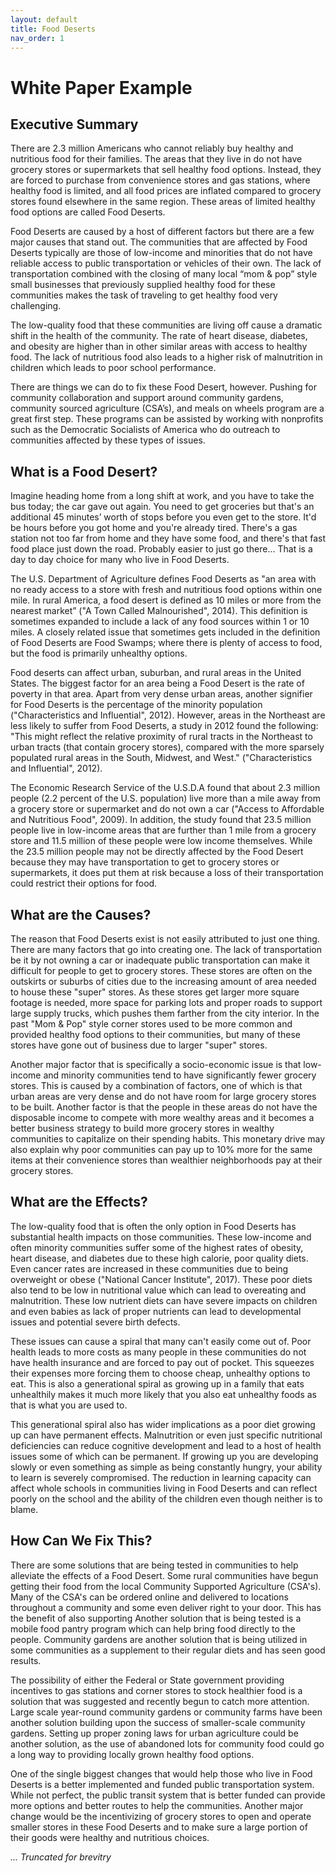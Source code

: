 ```yaml
---
layout: default
title: Food Deserts
nav_order: 1
---
```

# White Paper Example

## Executive Summary

There are 2.3 million Americans who cannot reliably buy healthy and nutritious food for their families. The areas that they live in do not have grocery stores or supermarkets that sell healthy food options. Instead, they are forced to purchase from convenience stores and gas stations, where healthy food is limited, and all food prices are inflated compared to grocery stores found elsewhere in the same region. These areas of limited healthy food options are called Food Deserts.

Food Deserts are caused by a host of different factors but there are a few major causes that stand out. The communities that are affected by Food Deserts typically are those of low-income and minorities that do not have reliable access to public transportation or vehicles of their own. The lack of transportation combined with the closing of many local “mom & pop” style small businesses that previously supplied healthy food for these communities makes the task of traveling to get healthy food very challenging.

The low-quality food that these communities are living off cause a dramatic shift in the health of the community. The rate of heart disease, diabetes, and obesity are higher than in other similar areas with access to healthy food. The lack of nutritious food also leads to a higher risk of malnutrition in children which leads to poor school performance.

There are things we can do to fix these Food Desert, however. Pushing for community collaboration and support around community gardens, community sourced agriculture (CSA’s), and meals on wheels program are a great first step. These programs can be assisted by working with nonprofits such as the Democratic Socialists of America who do outreach to communities affected by these types of issues.

## What is a Food Desert?

Imagine heading home from a long shift at work, and you have to take the bus today; the car gave out again. You need to get groceries but that's an additional 45 minutes’ worth of stops before you even get to the store. It'd be hours before you got home and you're already tired. There's a gas station not too far from home and they have some food, and there's that fast food place just down the road. Probably easier to just go there... That is a day to day choice for many who live in Food Deserts.

The U.S. Department of Agriculture defines Food Deserts as "an area with no ready access to a store with fresh and nutritious food options within one mile. In rural America, a food desert is defined as 10 miles or more from the nearest market” ("A Town Called Malnourished", 2014). This definition is sometimes expanded to include a lack of any food sources within 1 or 10 miles. A closely related issue that sometimes gets included in the definition of Food Deserts are Food Swamps; where there is plenty of access to food, but the food is primarily unhealthy options. 

Food deserts can affect urban, suburban, and rural areas in the United States. The biggest factor for an area being a Food Desert is the rate of poverty in that area. Apart from very dense urban areas, another signifier for Food Deserts is the percentage of the minority population ("Characteristics and Influential", 2012). However, areas in the Northeast are less likely to suffer from Food Deserts, a study in 2012 found the following: "This might reflect the relative proximity of rural tracts in the Northeast to urban tracts (that contain grocery stores), compared with the more sparsely populated rural areas in the South, Midwest, and West." ("Characteristics and Influential", 2012).

The Economic Research Service of the U.S.D.A found that about 2.3 million people (2.2 percent of the U.S. population) live more than a mile away from a grocery store or supermarket and do not own a car ("Access to Affordable and Nutritious Food", 2009). In addition, the study found that 23.5 million people live in low-income areas that are further than 1 mile from a grocery store and 11.5 million of these people were low income themselves. While the 23.5 million people may not be directly affected by the Food Desert because they may have transportation to get to grocery stores or supermarkets, it does put them at risk because a loss of their transportation could restrict their options for food.

## What are the Causes?

The reason that Food Deserts exist is not easily attributed to just one thing. There are many factors that go into creating one. The lack of transportation be it by not owning a car or inadequate public transportation can make it difficult for people to get to grocery stores. These stores are often on the outskirts or suburbs of cities due to the increasing amount of area needed to house these "super" stores. As these stores get larger more square footage is needed, more space for parking lots and proper roads to support large supply trucks, which pushes them farther from the city interior. In the past "Mom & Pop" style corner stores used to be more common and provided healthy food options to their communities, but many of these stores have gone out of business due to larger "super" stores.

Another major factor that is specifically a socio-economic issue is that low-income and minority communities tend to have significantly fewer grocery stores. This is caused by a combination of factors, one of which is that urban areas are very dense and do not have room for large grocery stores to be built. Another factor is that the people in these areas do not have the disposable income to compete with more wealthy areas and it becomes a better business strategy to build more grocery stores in wealthy communities to capitalize on their spending habits. This monetary drive may also explain why poor communities can pay up to 10% more for the same items at their convenience stores than wealthier neighborhoods pay at their grocery stores.

## What are the Effects?

The low-quality food that is often the only option in Food Deserts has substantial health impacts on those communities. These low-income and often minority communities suffer some of the highest rates of obesity, heart disease, and diabetes due to these high calorie, poor quality diets. Even cancer rates are increased in these communities due to being overweight or obese ("National Cancer Institute", 2017). These poor diets also tend to be low in nutritional value which can lead to overeating and malnutrition. These low nutrient diets can have severe impacts on children and even babies as lack of proper nutrients can lead to developmental issues and potential severe birth defects.

These issues can cause a spiral that many can't easily come out of. Poor health leads to more costs as many people in these communities do not have health insurance and are forced to pay out of pocket. This squeezes their expenses more forcing them to choose cheap, unhealthy options to eat. This is also a generational spiral as growing up in a family that eats unhealthily makes it much more likely that you also eat unhealthy foods as that is what you are used to.

This generational spiral also has wider implications as a poor diet growing up can have permanent effects. Malnutrition or even just specific nutritional deficiencies can reduce cognitive development and lead to a host of health issues some of which can be permanent. If growing up you are developing slowly or even something as simple as being constantly hungry, your ability to learn is severely compromised. The reduction in learning capacity can affect whole schools in communities living in Food Deserts and can reflect poorly on the school and the ability of the children even though neither is to blame.

## How Can We Fix This?

There are some solutions that are being tested in communities to help alleviate the effects of a Food Desert. Some rural communities have begun getting their food from the local Community Supported Agriculture (CSA's). Many of the CSA's can be ordered online and delivered to locations throughout a community and some even deliver right to your door. This has the benefit of also supporting Another solution that is being tested is a mobile food pantry program which can help bring food directly to the people. Community gardens are another solution that is being utilized in some communities as a supplement to their regular diets and has seen good results.

The possibility of either the Federal or State government providing incentives to gas stations and corner stores to stock healthier food is a solution that was suggested and recently begun to catch more attention. Large scale year-round community gardens or community farms have been another solution building upon the success of smaller-scale community gardens. Setting up proper zoning laws for urban agriculture could be another solution, as the use of abandoned lots for community food could go a long way to providing locally grown healthy food options.

One of the single biggest changes that would help those who live in Food Deserts is a better implemented and funded public transportation system. While not perfect, the public transit system that is better funded can provide more options and better routes to help the communities. Another major change would be the incentivizing of grocery stores to open and operate smaller stores in these Food Deserts and to make sure a large portion of their goods were healthy and nutritious choices.

*... Truncated for brevitry*

